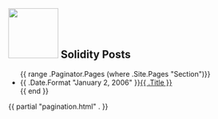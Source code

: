 <section class="container list">
  <h1 class="title"><a href="/categories/solidity/"><img src="/images/solidity.jpg" height="100" width="100"></a> Solidity Posts</h1>
  <ul>
    {{ range .Paginator.Pages (where .Site.Pages "Section")}}
    <li>
      <span>{{ .Date.Format "January 2, 2006" }}</span><a href="{{ .URL }}">{{ .Title }}</a>
    </li>
    {{ end }}
  </ul>
  {{ partial "pagination.html" . }}
</section>
